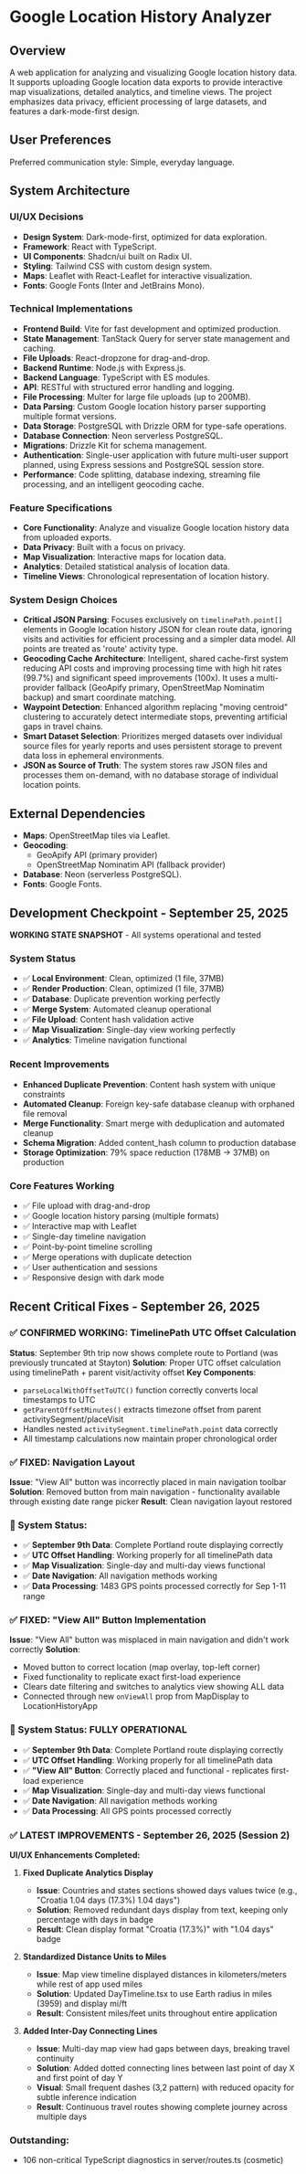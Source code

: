 # Google Location History Analyzer

## Overview
A web application for analyzing and visualizing Google location history data. It supports uploading Google location data exports to provide interactive map visualizations, detailed analytics, and timeline views. The project emphasizes data privacy, efficient processing of large datasets, and features a dark-mode-first design.

## User Preferences
Preferred communication style: Simple, everyday language.

## System Architecture

### UI/UX Decisions
- **Design System**: Dark-mode-first, optimized for data exploration.
- **Framework**: React with TypeScript.
- **UI Components**: Shadcn/ui built on Radix UI.
- **Styling**: Tailwind CSS with custom design system.
- **Maps**: Leaflet with React-Leaflet for interactive visualization.
- **Fonts**: Google Fonts (Inter and JetBrains Mono).

### Technical Implementations
- **Frontend Build**: Vite for fast development and optimized production.
- **State Management**: TanStack Query for server state management and caching.
- **File Uploads**: React-dropzone for drag-and-drop.
- **Backend Runtime**: Node.js with Express.js.
- **Backend Language**: TypeScript with ES modules.
- **API**: RESTful with structured error handling and logging.
- **File Processing**: Multer for large file uploads (up to 200MB).
- **Data Parsing**: Custom Google location history parser supporting multiple format versions.
- **Data Storage**: PostgreSQL with Drizzle ORM for type-safe operations.
- **Database Connection**: Neon serverless PostgreSQL.
- **Migrations**: Drizzle Kit for schema management.
- **Authentication**: Single-user application with future multi-user support planned, using Express sessions and PostgreSQL session store.
- **Performance**: Code splitting, database indexing, streaming file processing, and an intelligent geocoding cache.

### Feature Specifications
- **Core Functionality**: Analyze and visualize Google location history data from uploaded exports.
- **Data Privacy**: Built with a focus on privacy.
- **Map Visualization**: Interactive maps for location data.
- **Analytics**: Detailed statistical analysis of location data.
- **Timeline Views**: Chronological representation of location history.

### System Design Choices
- **Critical JSON Parsing**: Focuses exclusively on `timelinePath.point[]` elements in Google location history JSON for clean route data, ignoring visits and activities for efficient processing and a simpler data model. All points are treated as 'route' activity type.
- **Geocoding Cache Architecture**: Intelligent, shared cache-first system reducing API costs and improving processing time with high hit rates (99.7%) and significant speed improvements (100x). It uses a multi-provider fallback (GeoApify primary, OpenStreetMap Nominatim backup) and smart coordinate matching.
- **Waypoint Detection**: Enhanced algorithm replacing "moving centroid" clustering to accurately detect intermediate stops, preventing artificial gaps in travel chains.
- **Smart Dataset Selection**: Prioritizes merged datasets over individual source files for yearly reports and uses persistent storage to prevent data loss in ephemeral environments.
- **JSON as Source of Truth**: The system stores raw JSON files and processes them on-demand, with no database storage of individual location points.

## External Dependencies
- **Maps**: OpenStreetMap tiles via Leaflet.
- **Geocoding**:
    - GeoApify API (primary provider)
    - OpenStreetMap Nominatim API (fallback provider)
- **Database**: Neon (serverless PostgreSQL).
- **Fonts**: Google Fonts.

## Development Checkpoint - September 25, 2025
**WORKING STATE SNAPSHOT** - All systems operational and tested

### System Status
- ✅ **Local Environment**: Clean, optimized (1 file, 37MB)
- ✅ **Render Production**: Clean, optimized (1 file, 37MB) 
- ✅ **Database**: Duplicate prevention working perfectly
- ✅ **Merge System**: Automated cleanup operational
- ✅ **File Upload**: Content hash validation active
- ✅ **Map Visualization**: Single-day view working perfectly
- ✅ **Analytics**: Timeline navigation functional

### Recent Improvements
- **Enhanced Duplicate Prevention**: Content hash system with unique constraints
- **Automated Cleanup**: Foreign key-safe database cleanup with orphaned file removal
- **Merge Functionality**: Smart merge with deduplication and automated cleanup
- **Schema Migration**: Added content_hash column to production database
- **Storage Optimization**: 79% space reduction (178MB → 37MB) on production

### Core Features Working
- ✅ File upload with drag-and-drop
- ✅ Google location history parsing (multiple formats)
- ✅ Interactive map with Leaflet
- ✅ Single-day timeline navigation
- ✅ Point-by-point timeline scrolling
- ✅ Merge operations with duplicate detection
- ✅ User authentication and sessions
- ✅ Responsive design with dark mode

## Recent Critical Fixes - September 26, 2025

### ✅ CONFIRMED WORKING: TimelinePath UTC Offset Calculation  
**Status**: September 9th trip now shows complete route to Portland (was previously truncated at Stayton)
**Solution**: Proper UTC offset calculation using timelinePath + parent visit/activity offset
**Key Components**:
- `parseLocalWithOffsetToUTC()` function correctly converts local timestamps to UTC
- `getParentOffsetMinutes()` extracts timezone offset from parent activitySegment/placeVisit
- Handles nested `activitySegment.timelinePath.point` data correctly
- All timestamp calculations now maintain proper chronological order

### ✅ FIXED: Navigation Layout
**Issue**: "View All" button was incorrectly placed in main navigation toolbar
**Solution**: Removed button from main navigation - functionality available through existing date range picker
**Result**: Clean navigation layout restored

### 🎯 System Status:
- ✅ **September 9th Data**: Complete Portland route displaying correctly
- ✅ **UTC Offset Handling**: Working properly for all timelinePath data
- ✅ **Map Visualization**: Single-day and multi-day views functional
- ✅ **Date Navigation**: All navigation methods working
- ✅ **Data Processing**: 1483 GPS points processed correctly for Sep 1-11 range

### ✅ FIXED: "View All" Button Implementation
**Issue**: "View All" button was misplaced in main navigation and didn't work correctly
**Solution**: 
- Moved button to correct location (map overlay, top-left corner)
- Fixed functionality to replicate exact first-load experience
- Clears date filtering and switches to analytics view showing ALL data
- Connected through new `onViewAll` prop from MapDisplay to LocationHistoryApp

### 🎯 System Status: FULLY OPERATIONAL
- ✅ **September 9th Data**: Complete Portland route displaying correctly
- ✅ **UTC Offset Handling**: Working properly for all timelinePath data  
- ✅ **"View All" Button**: Correctly placed and functional - replicates first-load experience
- ✅ **Map Visualization**: Single-day and multi-day views functional
- ✅ **Date Navigation**: All navigation methods working
- ✅ **Data Processing**: All GPS points processed correctly

### ✅ LATEST IMPROVEMENTS - September 26, 2025 (Session 2)

**UI/UX Enhancements Completed:**

1. **Fixed Duplicate Analytics Display**
   - **Issue**: Countries and states sections showed days values twice (e.g., "Croatia 1.04 days (17.3%) 1.04 days")
   - **Solution**: Removed redundant days display from text, keeping only percentage with days in badge
   - **Result**: Clean display format "Croatia (17.3%)" with "1.04 days" badge

2. **Standardized Distance Units to Miles**
   - **Issue**: Map view timeline displayed distances in kilometers/meters while rest of app used miles
   - **Solution**: Updated DayTimeline.tsx to use Earth radius in miles (3959) and display mi/ft
   - **Result**: Consistent miles/feet units throughout entire application

3. **Added Inter-Day Connecting Lines**
   - **Issue**: Multi-day map view had gaps between days, breaking travel continuity
   - **Solution**: Added dotted connecting lines between last point of day X and first point of day Y
   - **Visual**: Small frequent dashes (3,2 pattern) with reduced opacity for subtle inference indication
   - **Result**: Continuous travel routes showing complete journey across multiple days

### Outstanding:
- 106 non-critical TypeScript diagnostics in server/routes.ts (cosmetic)